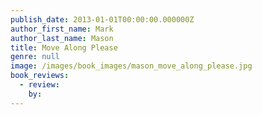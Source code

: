 ```yaml
---
publish_date: 2013-01-01T00:00:00.000000Z
author_first_name: Mark
author_last_name: Mason
title: Move Along Please
genre: null
image: /images/book_images/mason_move_along_please.jpg
book_reviews:
  - review: 
    by: 
---
```

